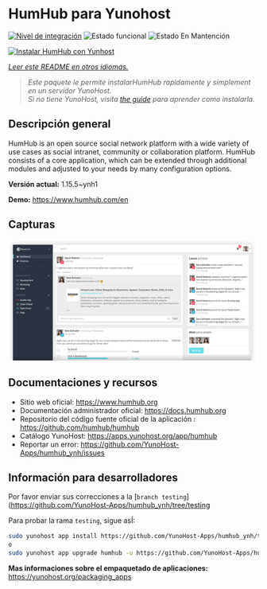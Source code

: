 <!--
Este archivo README esta generado automaticamente<https://github.com/YunoHost/apps/tree/master/tools/readme_generator>
No se debe editar a mano.
-->

# HumHub para Yunohost

[![Nivel de integración](https://dash.yunohost.org/integration/humhub.svg)](https://dash.yunohost.org/appci/app/humhub) ![Estado funcional](https://ci-apps.yunohost.org/ci/badges/humhub.status.svg) ![Estado En Mantención](https://ci-apps.yunohost.org/ci/badges/humhub.maintain.svg)

[![Instalar HumHub con Yunhost](https://install-app.yunohost.org/install-with-yunohost.svg)](https://install-app.yunohost.org/?app=humhub)

*[Leer este README en otros idiomas.](./ALL_README.md)*

> *Este paquete le permite instalarHumHub rapidamente y simplement en un servidor YunoHost.*  
> *Si no tiene YunoHost, visita [the guide](https://yunohost.org/install) para aprender como instalarla.*

## Descripción general

HumHub is an open source social network platform with a wide variety of use cases as social intranet, community or collaboration platform. HumHub consists of a core application, which can be extended through additional modules and adjusted to your needs by many configuration options. 


**Versión actual:** 1.15.5~ynh1

**Demo:** <https://www.humhub.com/en>

## Capturas

![Captura de HumHub](./doc/screenshots/app_small.png)

## Documentaciones y recursos

- Sitio web oficial: <https://www.humhub.org>
- Documentación administrador oficial: <https://docs.humhub.org>
- Repositorio del código fuente oficial de la aplicación : <https://github.com/humhub/humhub>
- Catálogo YunoHost: <https://apps.yunohost.org/app/humhub>
- Reportar un error: <https://github.com/YunoHost-Apps/humhub_ynh/issues>

## Información para desarrolladores

Por favor enviar sus correcciones a la [`branch testing`](https://github.com/YunoHost-Apps/humhub_ynh/tree/testing

Para probar la rama `testing`, sigue asÍ:

```bash
sudo yunohost app install https://github.com/YunoHost-Apps/humhub_ynh/tree/testing --debug
o
sudo yunohost app upgrade humhub -u https://github.com/YunoHost-Apps/humhub_ynh/tree/testing --debug
```

**Mas informaciones sobre el empaquetado de aplicaciones:** <https://yunohost.org/packaging_apps>
